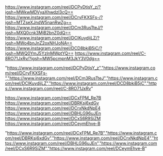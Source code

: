 https://www.instagram.com/reel/DCPvDtisY_z/?igsh=MWkwMDVyaXhwdzl3cQ==
https://www.instagram.com/reel/DCryFKXSFs-/?igsh=MTZseXJndW5nanRwZg==
https://www.instagram.com/reel/DCm3RusTteJ/?igsh=MXQ0cnk3MjB2bnZ0dQ==
https://www.instagram.com/reel/DCIKuydijLZ/?igsh=MWo4bnJnZ2oxNHJoNA==
https://www.instagram.com/reel/DCD8bkiB5jC/?igsh=MWQ0YmJ5YzlnMWptYQ==
https://www.instagram.com/reel/C-8RO71JxRv/?igsh=MW5pcmpnM3JkY3V0dg==




"https://www.instagram.com/reel/DCPvDtisY_z","https://www.instagram.com/reel/DCryFKXSFs-","https://www.instagram.com/reel/DCm3RusTteJ","https://www.instagram.com/reel/DCIKuydijLZ","https://www.instagram.com/reel/DCD8bkiB5jC","https://www.instagram.com/reel/C-8RO71JxRv"









https://www.instagram.com/reel/DCxFPM_Re7B
https://www.instagram.com/reel/DBRKsj6xdGv
https://www.instagram.com/reel/DCrxNkdNpE4
https://www.instagram.com/reel/DBHLG96uJEn
https://www.instagram.com/reel/DCxS6R9SiZM
https://www.instagram.com/reel/DCeymEhve-B


"https://www.instagram.com/reel/DCxFPM_Re7B","https://www.instagram.com/reel/DBRKsj6xdGv","https://www.instagram.com/reel/DCrxNkdNpE4","https://www.instagram.com/reel/DBHLG96uJEn","https://www.instagram.com/reel/DCxS6R9SiZM","https://www.instagram.com/reel/DCeymEhve-B"